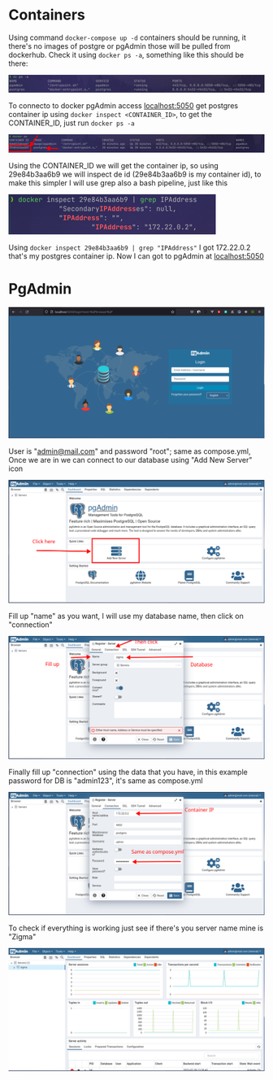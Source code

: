 # Containers

Using command `docker-compose up -d` containers should be running,
it there's no images of postgre or pgAdmin those will be pulled from
dockerhub. Check it using `docker ps -a`, something like this should
be there:

![docker ps -a](./pgAdmin_example.jpg)

To connecto to docker pgAdmin access [localhost:5050](http://localhost:5050)
get postgres container ip using `docker inspect <CONTAINER_ID>`, to get the
CONTAINER_ID, just run `docker ps -a`

![CONTAINER_ID](./container_id.png)

Using the CONTAINER_ID we will get the container ip, so using 29e84b3aa6b9
we will inspect de id (29e84b3aa6b9 is my container id), to make this simpler
I will use grep also a bash pipeline, just like this

![IP](./IPAddress.png)

Using `docker inspect 29e84b3aa6b9 | grep "IPAddress"` I got 172.22.0.2 that's
my postgres container ip. Now I can got to pgAdmin at [localhost:5050](http://localhost:5050)

# PgAdmin

![pgAdmin](./pgAdmin.png)

User is "admin@mail.com" and password "root"; same as compose.yml, Once we are in
we can connect to our database using "Add New Server" icon

![Add Server](./add_server.png)

Fill up "name" as you want, I will use my database name, then click on "connection"

![How to](./how_to.png)

Finally fill up "connection" using the data that you have, in this example password for DB
is "admin123", it's same as compose.yml

![Connection](./connection.png)

To check if everything is working just see if there's you server name mine is "Zigma"

![Zigma](./works.png)

